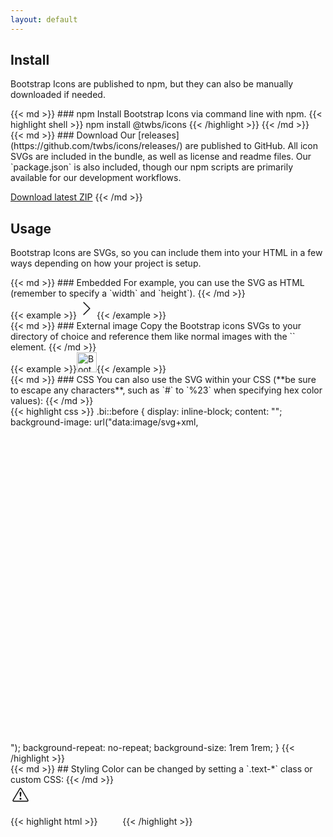 ```yaml
---
layout: default
---
```


## Install

Bootstrap Icons are published to npm, but they can also be manually downloaded if needed.

<div class="row my-4">
  <div class="col-md-6">
{{< md >}}
### npm
Install Bootstrap Icons via command line with npm.
{{< highlight shell >}}
npm install @twbs/icons
{{< /highlight >}}
{{< /md >}}
  </div>
  <div class="col-md-6">
{{< md >}}
### Download
Our [releases](https://github.com/twbs/icons/releases/) are published to GitHub. All icon SVGs are included in the bundle, as well as license and readme files. Our `package.json` is also included, though our npm scripts are primarily available for our development workflows.

<a class="btn btn-outline-primary" href="https://github.com/twbs/icons/releases/latest/">Download latest ZIP</a>
{{< /md >}}
  </div>
</div>

## Usage

Bootstrap Icons are SVGs, so you can include them into your HTML in a few ways depending on how your project is setup.

<div class="row my-4">
  <div class="col-md-4 col-xl-3">
{{< md >}}
### Embedded
For example, you can use the SVG as HTML (remember to specify a `width` and `height`).
{{< /md >}}
  </div>
  <div class="col-md-8 col-xl-9">
    {{< example >}}<svg class="bi bi-chevron-right" width="32" height="32" viewBox="0 0 20 20" fill="currentColor" xmlns="http://www.w3.org/2000/svg"><path fill-rule="evenodd" d="M6.646 3.646a.5.5 0 01.708 0l6 6a.5.5 0 010 .708l-6 6a.5.5 0 01-.708-.708L12.293 10 6.646 4.354a.5.5 0 010-.708z" clip-rule="evenodd"/></svg>{{< /example >}}
  </div>
</div>

<div class="row my-4">
  <div class="col-md-4 col-xl-3">
{{< md >}}
### External image
Copy the Bootstrap icons SVGs to your directory of choice and reference them like normal images with the `<img>` element.
{{< /md >}}
  </div>
  <div class="col-md-8 col-xl-9">
    {{< example >}}<img src="/assets/img/bootstrap.svg" width="32" height="32" title="Bootstrap">{{< /example >}}
  </div>
</div>

<div class="row">
  <div class="col-md-4 col-xl-3">
{{< md >}}
### CSS
You can also use the SVG within your CSS (**be sure to escape any characters**, such as `#` to `%23` when specifying hex color values):
{{< /md >}}
  </div>
  <div class="col-md-8 col-xl-9">
{{< highlight css >}}
.bi::before {
  display: inline-block;
  content: "";
  background-image: url("data:image/svg+xml,<svg xmlns='http://www.w3.org/2000/svg' viewBox='0 0 16 16'><path fill='none' stroke='%23333' stroke-linecap='round' stroke-linejoin='round' stroke-width='2' d='M5 14l6-6-6-6'/></svg>");
  background-repeat: no-repeat;
  background-size: 1rem 1rem;
}
{{< /highlight >}}
  </div>
</div>

<div class="row my-4">
  <div class="col-md-4 col-xl-3">
{{< md >}}
## Styling
Color can be changed by setting a `.text-*` class or custom CSS:
{{< /md >}}
  </div>
  <div class="col-md-8 col-xl-9">
    <div class="bd-example">
      <svg class="bi bi-alert-triangle text-success" width="32" height="32" viewBox="0 0 20 20" fill="currentColor" xmlns="http://www.w3.org/2000/svg">
        <path fill-rule="evenodd" d="M9.938 4.016a.146.146 0 00-.054.057L3.027 15.74a.176.176 0 00-.002.183c.016.03.037.05.054.06.015.01.034.017.066.017h13.713a.12.12 0 00.066-.017.163.163 0 00.055-.06.176.176 0 00-.003-.183L10.12 4.073a.146.146 0 00-.054-.057.13.13 0 00-.063-.016.13.13 0 00-.064.016zm1.043-.45a1.13 1.13 0 00-1.96 0L2.166 15.233c-.457.778.091 1.767.98 1.767h13.713c.889 0 1.438-.99.98-1.767L10.982 3.566z" clip-rule="evenodd"/>
        <rect width="2" height="2" x="9.002" y="13" rx="1"/>
        <path d="M9.1 7.995a.905.905 0 111.8 0l-.35 3.507a.553.553 0 01-1.1 0L9.1 7.995z"/>
      </svg>
    </div>
{{< highlight html >}}
<svg class="bi bi-alert-triangle text-success" width="32" height="32" viewBox="0 0 20 20" fill="currentColor" xmlns="http://www.w3.org/2000/svg">
  ...
</svg>
{{< /highlight >}}
  </div>
</div>
